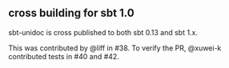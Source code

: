 ## cross building for sbt 1.0

sbt-unidoc is cross published to both sbt 0.13 and sbt 1.x.

This was contributed by @liff in #38. To verify the PR, @xuwei-k contributed tests in #40 and #42.
